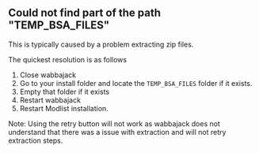 ## Could not find part of the path "TEMP_BSA_FILES"

This is typically caused by a problem extracting zip files. 

The quickest resolution is as follows
1. Close wabbajack
2. Go to your install folder and locate the `TEMP_BSA_FILES` folder if it exists.
3. Empty that folder if it exists
4. Restart wabbajack
5. Restart Modlist installation.

Note: Using the retry button will not work as wabbajack does not understand that there was a issue with extraction and will not retry extraction steps. 
